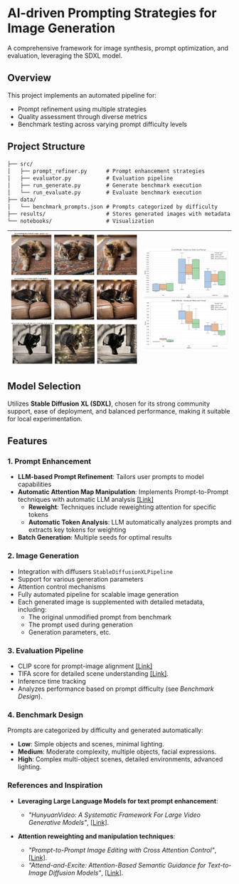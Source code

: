 # AI-driven Prompting Strategies for Image Generation

A comprehensive framework for image synthesis, prompt optimization, and evaluation, leveraging the SDXL model.

## Overview

This project implements an automated pipeline for:
- Prompt refinement using multiple strategies
- Quality assessment through diverse metrics
- Benchmark testing across varying prompt difficulty levels


## Project Structure

```plaintext
├── src/
│   ├── prompt_refiner.py      # Prompt enhancement strategies
│   ├── evaluator.py           # Evaluation pipeline
│   ├── run_generate.py        # Generate benchmark execution
│   └── run_evaluate.py        # Evaluate benchmark execution
├── data/
│   └── benchmark_prompts.json # Prompts categorized by difficulty
├── results/                   # Stores generated images with metadata
└── notebooks/                 # Visualization
```


| ![Img1](assets/image1.png) ![Img2](assets/image2.png)![Img2](assets/image3.png) | ![Img3](assets/image4.png)![Img4](assets/image5.png) |
|:--------------------------------------------------------------------------------|:-----------------------------------------------------|


## Model Selection

Utilizes **Stable Diffusion XL (SDXL)**, chosen for its strong community support, ease of deployment, and balanced performance, making it suitable for local experimentation.

## Features

### 1. Prompt Enhancement
- **LLM-based Prompt Refinement**: Tailors user prompts to model capabilities
- **Automatic Attention Map Manipulation**: Implements Prompt-to-Prompt techniques with automatic LLM analysis [[Link]](https://prompt-to-prompt.github.io)
  - **Reweight**: Techniques include reweighting attention for specific tokens
  - **Automatic Token Analysis**: LLM automatically analyzes prompts and extracts key tokens for weighting
- **Batch Generation**: Multiple seeds for optimal results

### 2. Image Generation
- Integration with diffusers `StableDiffusionXLPipeline`
- Support for various generation parameters
- Attention control mechanisms
- Fully automated pipeline for scalable image generation
- Each generated image is supplemented with detailed metadata, including:
  - The original unmodified prompt from benchmark
  - The prompt used during generation
  - Generation parameters, etc.

### 3. Evaluation Pipeline
- CLIP score for prompt-image alignment [[Link]](https://github.com/linzhiqiu/t2v_metrics)
- TIFA score for detailed scene understanding [[Link]](https://tifa-benchmark.github.io).
- Inference time tracking
- Analyzes performance based on prompt difficulty (see *Benchmark Design*).

### 4. Benchmark Design

Prompts are categorized by difficulty and generated automatically:

- **Low**: Simple objects and scenes, minimal lighting.
- **Medium**: Moderate complexity, multiple objects, facial expressions.
- **High**: Complex multi-object scenes, detailed environments, advanced lighting.

### References and Inspiration

- **Leveraging Large Language Models for text prompt enhancement**:  
  - *"HunyuanVideo: A Systematic Framework For Large Video Generative Models"*, [[Link]](https://arxiv.org/abs/2412.03603).

- **Attention reweighting and manipulation techniques**:  
  - *"Prompt-to-Prompt Image Editing with Cross Attention Control"*, [[Link]](https://arxiv.org/abs/2208.01626).
  - *"Attend-and-Excite: Attention-Based Semantic Guidance for Text-to-Image Diffusion Models"*, [[Link]](https://arxiv.org/abs/2301.13826).
